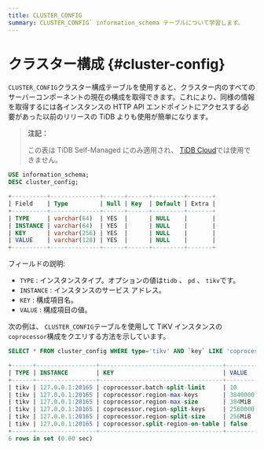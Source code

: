 ```yaml
---
title: CLUSTER_CONFIG
summary: CLUSTER_CONFIG` information_schema テーブルについて学習します。
---
```


# クラスター構成 {#cluster-config}

`CLUSTER_CONFIG`クラスター構成テーブルを使用すると、クラスター内のすべてのサーバーコンポーネントの現在の構成を取得できます。これにより、同様の情報を取得するには各インスタンスの HTTP API エンドポイントにアクセスする必要があった以前のリリースの TiDB よりも使用が簡単になります。

> **注記：**
>
> この表は TiDB Self-Managed にのみ適用され、 [TiDB Cloud](https://docs.pingcap.com/tidbcloud/)では使用できません。

```sql
USE information_schema;
DESC cluster_config;
```

```sql
+----------+--------------+------+------+---------+-------+
| Field    | Type         | Null | Key  | Default | Extra |
+----------+--------------+------+------+---------+-------+
| TYPE     | varchar(64)  | YES  |      | NULL    |       |
| INSTANCE | varchar(64)  | YES  |      | NULL    |       |
| KEY      | varchar(256) | YES  |      | NULL    |       |
| VALUE    | varchar(128) | YES  |      | NULL    |       |
+----------+--------------+------+------+---------+-------+
```

フィールドの説明:

-   `TYPE` : インスタンスタイプ。オプションの値は`tidb` 、 `pd` 、 `tikv`です。
-   `INSTANCE` : インスタンスのサービス アドレス。
-   `KEY` : 構成項目名。
-   `VALUE` : 構成項目の値。

次の例は、 `CLUSTER_CONFIG`テーブルを使用して TiKV インスタンスの`coprocessor`構成をクエリする方法を示しています。

```sql
SELECT * FROM cluster_config WHERE type='tikv' AND `key` LIKE 'coprocessor%';
```

```sql
+------+-----------------+-----------------------------------+---------+
| TYPE | INSTANCE        | KEY                               | VALUE   |
+------+-----------------+-----------------------------------+---------+
| tikv | 127.0.0.1:20165 | coprocessor.batch-split-limit     | 10      |
| tikv | 127.0.0.1:20165 | coprocessor.region-max-keys       | 3840000 |
| tikv | 127.0.0.1:20165 | coprocessor.region-max-size       | 384MiB  |
| tikv | 127.0.0.1:20165 | coprocessor.region-split-keys     | 2560000  |
| tikv | 127.0.0.1:20165 | coprocessor.region-split-size     | 256MiB   |
| tikv | 127.0.0.1:20165 | coprocessor.split-region-on-table | false   |
+------+-----------------+-----------------------------------+---------+
6 rows in set (0.00 sec)
```
